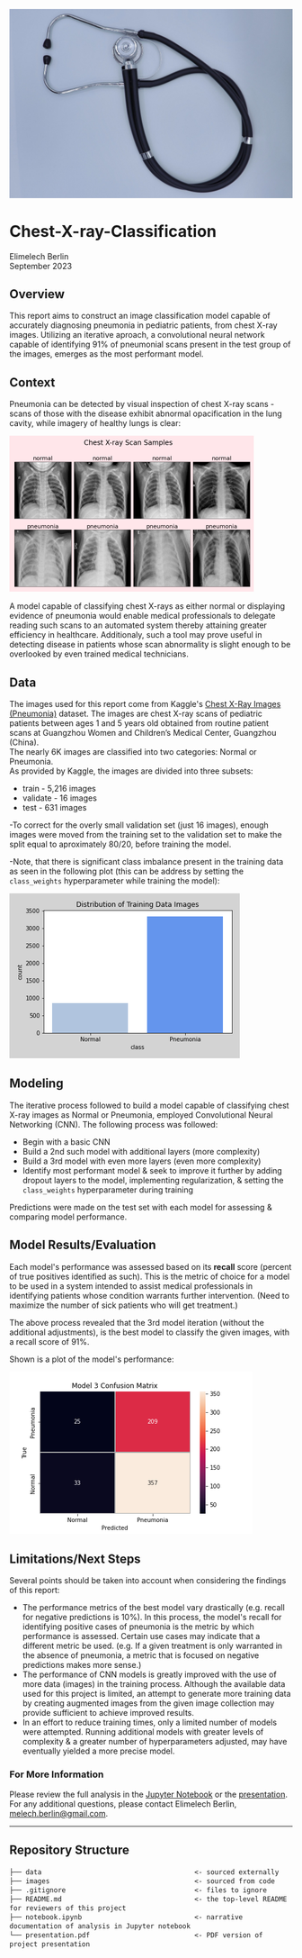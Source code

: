 ![image](https://github.com/terminalcoder/Chest-X-ray-Classification/blob/master/images/stethoscope-6902785_1280.jpg)
# Chest-X-ray-Classification
Elimelech Berlin  
September 2023

## Overview
This report aims to construct an image classification model capable of accurately diagnosing pneumonia in pediatric patients, from chest X-ray images. Utilizing an iterative aproach, a convolutional neural network capable of identifying 91% of pneumonial scans present in the test group of the images, emerges as the most performant model.

## Context
Pneumonia can be detected by visual inspection of chest X-ray scans - scans of those with the disease exhibit abnormal opacification in the lung cavity, while imagery of healthy lungs is clear:

![X-ray_samples](https://github.com/terminalcoder/Chest-X-ray-Classification/blob/master/images/scan_samples_small.png)

A model capable of classifying chest X-rays as either normal or displaying evidence of pneumonia would enable medical professionals to delegate reading such scans to an automated system thereby attaining greater efficiency in healthcare. Additionaly, such a tool may prove useful in detecting disease in patients whose scan abnormality is slight enough to be overlooked by even trained medical technicians.

## Data
The images used for this report come from Kaggle's [Chest X-Ray Images (Pneumonia)](https://www.kaggle.com/datasets/paultimothymooney/chest-xray-pneumonia) dataset. The images are chest X-ray scans of pediatric patients between ages 1 and 5 years old obtained from routine patient scans at Guangzhou Women and Children’s Medical Center, Guangzhou (China).  
The nearly 6K images are classified into two categories: Normal or Pneumonia.  
As provided by Kaggle, the images are divided into three subsets:
* train - 5,216 images
* validate - 16 images
* test - 631 images

-To correct for the overly small validation set (just 16 images), enough images were moved from the training set to the validation set to make the split equal to aproximately 80/20, before training the model.

-Note, that there is significant class imbalance present in the training data as seen in the following plot (this can be address by setting the `class_weights` hyperparameter while training the model):

![class_imbalance_plot](https://github.com/terminalcoder/Chest-X-ray-Classification/blob/master/images/train_class_dist.png)

## Modeling
The iterative process followed to build a model capable of classifying chest X-ray images as Normal or Pneumonia, employed Convolutional Neural Networking (CNN).
The following process was followed:
* Begin with a basic CNN
* Build a 2nd such model with additional layers (more complexity)
* Build a 3rd model with even more layers (even more complexity)
* Identify most performant model & seek to improve it further by adding dropout layers to the model, implementing regularization, & setting the `class_weights` hyperparameter during training

Predictions were made on the test set with each model for assessing & comparing model performance.

## Model Results/Evaluation
Each model's performance was assessed based on its __recall__ score (percent of true positives identified as such). This is the metric of choice for a model to be used in a system intended to assist medical professionals in identifying patients whose condition warrants further intervention. (Need to maximize the number of sick patients who will get treatment.)

The above process revealed that the 3rd model iteration (without the additional adjustments), is the best model to classify the given images, with a recall score of 91%.

Shown is a plot of the model's performance:

![model_3_confusion matrix](https://github.com/terminalcoder/Chest-X-ray-Classification/blob/master/images/model_3_conf_mat.png)

## Limitations/Next Steps
Several points should be taken into account when considering the findings of this report:
* The performance metrics of the best model vary drastically (e.g. recall for negative predictions is 10%). In this process, the model's recall for identifying positive cases of pneumonia is the metric by which performance is assessed. Certain use cases may indicate that a different metric be used. (e.g. If a given treatment is only warranted in the absence of pneumonia, a metric that is focused on negative predictions makes more sense.)
* The performance of CNN models is greatly improved with the use of more data (images) in the training process. Although the available data used for this project is limited, an attempt to generate more training data by creating augmented images from the given image collection may provide sufficient to achieve improved results.
* In an effort to reduce training times, only a limited number of models were attempted. Running additional models with greater levels of complexity & a greater number of hyperparameters adjusted, may have eventually yielded a more precise model.

### For More Information
Please review the full analysis in the [Jupyter Notebook](https://github.com/terminalcoder/Chest-X-ray-Classification/blob/main/notebook.ipynb) or the [presentation](https://github.com/terminalcoder/Chest-X-ray-Classification/blob/main/presentation.pdf).  
For any additional questions, please contact Elimelech Berlin, melech.berlin@gmail.com.

***
## Repository Structure
```
├── data                                      <- sourced externally
├── images                                    <- sourced from code
├── .gitignore                                <- files to ignore
├── README.md                                 <- the top-level README for reviewers of this project
├── notebook.ipynb                            <- narrative documentation of analysis in Jupyter notebook
└── presentation.pdf                          <- PDF version of project presentation
```
